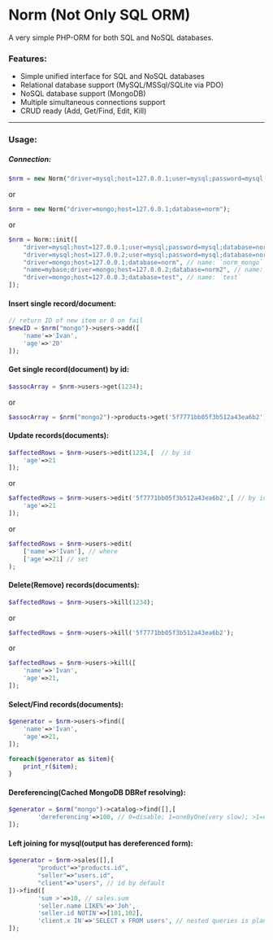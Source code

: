 # Norm (Not Only SQL ORM)

A very simple PHP-ORM for both SQL and NoSQL databases.

### Features:
- Simple unified interface for SQL and NoSQL databases
- Relational database support (MySQL/MSSql/SQLite via PDO)
- NoSQL database support (MongoDB)
- Multiple simultaneous connections support
- CRUD ready (Add, Get/Find, Edit, Kill)

------------


### Usage:
##### Connection:
```php
$nrm = new Norm("driver=mysql;host=127.0.0.1;user=mysql;password=mysql;database=norm");
```
or
```php
$nrm = new Norm("driver=mongo;host=127.0.0.1;database=norm");
```
or
```php
$nrm = Norm::init([
	"driver=mysql;host=127.0.0.1;user=mysql;password=mysql;database=norm", // name: `norm` (first-default)
	"driver=mysql;host=127.0.0.2;user=mysql;password=mysql;database=norm", // name: `norm_mysql`
	"driver=mongo;host=127.0.0.1;database=norm", // name: `norm_mongo`
	"name=mybase;driver=mongo;host=127.0.0.2;database=norm2", // name: `mybase`
	"driver=mongo;host=127.0.0.3;database=test", // name: `test`
]);
```

#### Insert single record/document:
```php
// return ID of new item or 0 on fail
$newID = $nrm("mongo")->users->add([
	'name'=>'Ivan',
	'age'=>'20'
]);
```

#### Get single record(document) by id:
```php
$assocArray = $nrm->users->get(1234);
```
or
```php
$assocArray = $nrm("mongo2")->products->get('5f7771bb05f3b512a43ea6b2')
```

#### Update records(documents):
```php
$affectedRows = $nrm->users->edit(1234,[  // by id
	'age'=>21
]);
```
or
```php
$affectedRows = $nrm->users->edit('5f7771bb05f3b512a43ea6b2',[ // by id
	'age'=>21
]);
```
or 
```php
$affectedRows = $nrm->users->edit(
	['name'=>'Ivan'], // where
	['age'=>21]	// set
);
```

#### Delete(Remove) records(documents):
```php
$affectedRows = $nrm->users->kill(1234);
```
or
```php
$affectedRows = $nrm->users->kill('5f7771bb05f3b512a43ea6b2');
```
or
```php
$affectedRows = $nrm->users->kill([
	'name'=>'Ivan',
	'age'=>21,
]);
```
#### Select/Find records(documents):
```php
$generator = $nrm->users->find([
	'name'=>'Ivan',
	'age'=>21,
]);

foreach($generator as $item){
	print_r($item);
}
```

#### Dereferencing(Cached MongoDB DBRef resolving):
```php
$generator = $nrm("mongo")->catalog->find([],[
		'dereferencing'=>100, // 0=disable; 1=oneByOne(very slow); >1=dereferencing pageSize
]);
```

#### Left joining for mysql(output has dereferenced form):
```php
$generator = $nrm->sales([],[
		"product"=>"products.id",
		"seller"=>"users.id",
		"client"=>"users", // id by default
])->find([
		'sum >'=>10, // sales.sum
		'seller.name LIKE%'=>'Joh',
		'seller.id NOTIN'=>[101,102],
		'client.x IN'=>'SELECT x FROM users', // nested queries is plan
]);
```